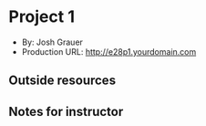 # Project 1
+ By: Josh Grauer
+ Production URL: <http://e28p1.yourdomain.com>

## Outside resources


## Notes for instructor
